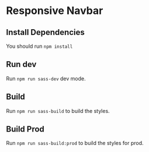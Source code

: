 # Responsive Navbar

## Install Dependencies

You should run `npm install`

## Run dev

Run `npm run sass-dev` dev mode.

## Build

Run `npm run sass-build` to build the styles.

## Build Prod

Run `npm run sass-build:prod` to build the styles for prod.
